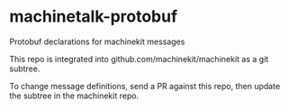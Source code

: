 machinetalk-protobuf
====================

Protobuf declarations for machinekit messages

This repo is integrated into github.com/machinekit/machinekit as a git subtree.

To change message definitions, send a PR against this repo, then update the subtree in the machinekit repo.




